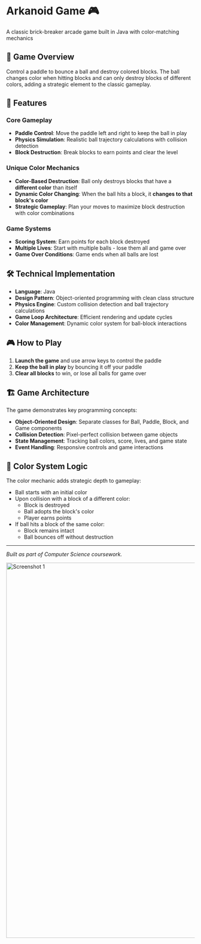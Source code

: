 # Arkanoid Game 🎮

A classic brick-breaker arcade game built in Java with color-matching mechanics

## 🎯 Game Overview

Control a paddle to bounce a ball and destroy colored blocks. The ball changes color when hitting blocks and can only destroy blocks of different colors, adding a strategic element to the classic gameplay.

## 🚀 Features

### Core Gameplay
- **Paddle Control**: Move the paddle left and right to keep the ball in play
- **Physics Simulation**: Realistic ball trajectory calculations with collision detection
- **Block Destruction**: Break blocks to earn points and clear the level

### Unique Color Mechanics
- **Color-Based Destruction**: Ball only destroys blocks that have a **different color** than itself
- **Dynamic Color Changing**: When the ball hits a block, it **changes to that block's color**
- **Strategic Gameplay**: Plan your moves to maximize block destruction with color combinations

### Game Systems
- **Scoring System**: Earn points for each block destroyed
- **Multiple Lives**: Start with multiple balls - lose them all and game over
- **Game Over Conditions**: Game ends when all balls are lost

## 🛠️ Technical Implementation

- **Language**: Java
- **Design Pattern**: Object-oriented programming with clean class structure
- **Physics Engine**: Custom collision detection and ball trajectory calculations
- **Game Loop Architecture**: Efficient rendering and update cycles
- **Color Management**: Dynamic color system for ball-block interactions

## 🎮 How to Play

1. **Launch the game** and use arrow keys to control the paddle
2. **Keep the ball in play** by bouncing it off your paddle
5. **Clear all blocks** to win, or lose all balls for game over

## 🏗️ Game Architecture

The game demonstrates key programming concepts:
- **Object-Oriented Design**: Separate classes for Ball, Paddle, Block, and Game components
- **Collision Detection**: Pixel-perfect collision between game objects
- **State Management**: Tracking ball colors, score, lives, and game state
- **Event Handling**: Responsive controls and game interactions

## 🎨 Color System Logic

The color mechanic adds strategic depth to gameplay:
- Ball starts with an initial color
- Upon collision with a block of a different color:
  - Block is destroyed
  - Ball adopts the block's color
  - Player earns points
- If ball hits a block of the same color:
  - Block remains intact
  - Ball bounces off without destruction

---

*Built as part of Computer Science coursework.*

<p float="left">
  <img src="https://github.com/user-attachments/assets/ba921f35-294c-423a-87b7-1558f549641c"  alt="Screenshot 1" width="1000"/>
</p>
